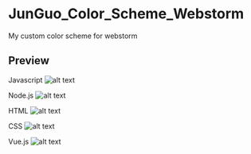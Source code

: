# JunGuo_Color_Scheme_Webstorm
My custom color scheme for webstorm

## Preview
Javascript
![alt text](https://raw.githubusercontent.com/gjuoun/JunGuo_Color_Scheme_Webstorm/master/javascript.png "Javascript")

Node.js
![alt text](https://raw.githubusercontent.com/gjuoun/JunGuo_Color_Scheme_Webstorm/master/nodejs.png "Node.js")

HTML
![alt text](https://raw.githubusercontent.com/gjuoun/JunGuo_Color_Scheme_Webstorm/master/html.png "HTML")

CSS
![alt text](https://raw.githubusercontent.com/gjuoun/JunGuo_Color_Scheme_Webstorm/master/css.png "CSS")

Vue.js
![alt text](https://raw.githubusercontent.com/gjuoun/JunGuo_Color_Scheme_Webstorm/master/vue.png "Vue.js")
